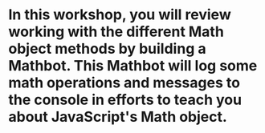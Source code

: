 # In this workshop, you will review working with the different Math object methods by building a Mathbot. This Mathbot will log some math operations and messages to the console in efforts to teach you about JavaScript's Math object.
